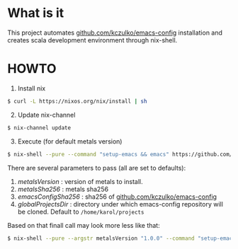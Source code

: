 # What is it

This project automates [github.com/kczulko/emacs-config](github.com/kczulko/emacs-config) installation and creates scala development environment through nix-shell.

# HOWTO

1. Install nix
  ```bash
  $ curl -L https://nixos.org/nix/install | sh
  ```
2. Update nix-channel
  ```bash
  $ nix-channel update
  ```

3. Execute (for default metals version)
  ```bash
  $ nix-shell --pure --command "setup-emacs && emacs" https://github.com/kczulko/scala-dev-env/tarball/master
  ```

There are several parameters to pass (all are set to defaults):

1. _metalsVersion_ : version of metals to install.
1. _metalsSha256_  : metals sha256
1. _emacsConfigSha256_ : sha256 of [github.com/kczulko/emacs-config](github.com/kczulko/emacs-config)
1. _globalProjectsDir_ : directory under which emacs-config repository will be cloned. Default to `/home/karol/projects`

Based on that finall call may look more less like that:

  ```bash
  $ nix-shell --pure --argstr metalsVersion "1.0.0" --command "setup-emacs && emacs" https://github.com/kczulko/scala-dev-env/tarball/master  
  ```

